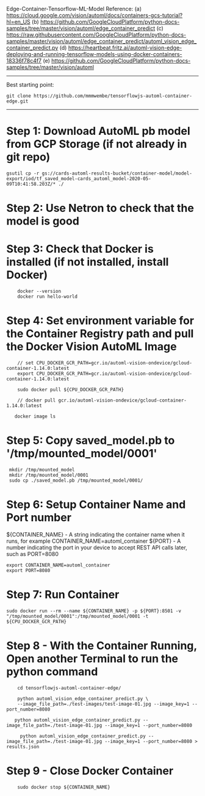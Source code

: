 Edge-Container-Tensorflow-ML-Model
Reference: 
(a) https://cloud.google.com/vision/automl/docs/containers-gcs-tutorial?hl=en_US
(b) https://github.com/GoogleCloudPlatform/python-docs-samples/tree/master/vision/automl/edge_container_predict
(c) https://raw.githubusercontent.com/GoogleCloudPlatform/python-docs-samples/master/vision/automl/edge_container_predict/automl_vision_edge_container_predict.py
(d) https://heartbeat.fritz.ai/automl-vision-edge-deploying-and-running-tensorflow-models-using-docker-containers-18336f78c4f7
(e) https://github.com/GoogleCloudPlatform/python-docs-samples/tree/master/vision/automl

--------

Best starting point: 
```
git clone https://github.com/mmmwembe/tensorflowjs-automl-container-edge.git

```
--------


# Step 1: Download AutoML pb model from GCP Storage (if not already in git repo)
```
gsutil cp -r gs://cards-automl-results-bucket/container-model/model-export/iod/tf_saved_model-cards_automl_model-2020-05-09T10:41:58.203Z/* ./
```

# Step 2: Use Netron to check that the model is good


# Step 3: Check that Docker is installed (if not installed, install Docker)
```
    docker --version
    docker run hello-world
```

# Step 4: Set environment variable for the Container Registry path and pull the Docker Vision AutoML Image
```
    // set CPU_DOCKER_GCR_PATH=gcr.io/automl-vision-ondevice/gcloud-container-1.14.0:latest
    export CPU_DOCKER_GCR_PATH=gcr.io/automl-vision-ondevice/gcloud-container-1.14.0:latest
    
    sudo docker pull ${CPU_DOCKER_GCR_PATH}

    // docker pull gcr.io/automl-vision-ondevice/gcloud-container-1.14.0:latest

   docker image ls
```

# Step 5: Copy saved_model.pb to '/tmp/mounted_model/0001'
```
 mkdir /tmp/mounted_model
 mkdir /tmp/mounted_model/0001
 sudo cp ./saved_model.pb /tmp/mounted_model/0001/

```

# Step 6: Setup Container Name and Port number

${CONTAINER_NAME} - A string indicating the container name when it runs, for example CONTAINER_NAME=automl_container
${PORT} - A number indicating the port in your device to accept REST API calls later, such as PORT=8080
```
export CONTAINER_NAME=automl_container
export PORT=8080

```
# Step 7: Run Container
```
sudo docker run --rm --name ${CONTAINER_NAME} -p ${PORT}:8501 -v "/tmp/mounted_model/0001":/tmp/mounted_model/0001 -t ${CPU_DOCKER_GCR_PATH}

```

# Step 8 - With the Container Running, Open another Terminal to run the python command
```
    cd tensorflowjs-automl-container-edge/

    python automl_vision_edge_container_predict.py \
    --image_file_path=./test-images/test-image-01.jpg --image_key=1 --port_number=8080

   python automl_vision_edge_container_predict.py --image_file_path=./test-image-01.jpg --image_key=1 --port_number=8080

     python automl_vision_edge_container_predict.py --image_file_path=./test-image-01.jpg --image_key=1 --port_number=8080 > results.json

```

# Step 9 - Close Docker Container
```
    sudo docker stop ${CONTAINER_NAME}
```